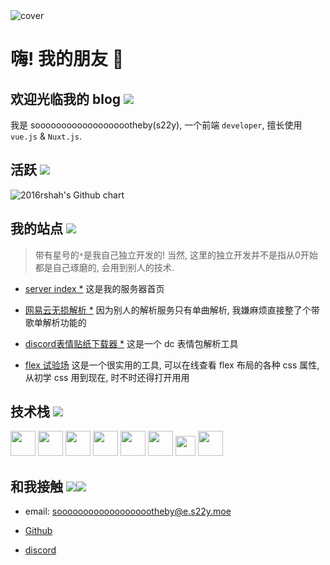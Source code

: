 <img src="/Canvas-Ruom.webp" alt="cover" >

# 嗨! 我的朋友 👋

## 欢迎光临我的 blog <img src="https://gcore.jsdelivr.net/gh/sooooooooooooooooootheby/pinkline_commit@v1.0.0/r1999/SothebyTehe.png">

我是 sooooooooooooooooootheby(s22y), 一个前端 `developer`, 擅长使用`vue.js` & `Nuxt.js`.

## 活跃 <img src="https://gcore.jsdelivr.net/gh/sooooooooooooooooootheby/pinkline_commit@v1.0.0/r1999/37Clap.png">

<img src="https://ghchart.rshah.org/d9908e/sooooooooooooooooootheby" alt="2016rshah's Github chart" />

## 我的站点 <img src="https://gcore.jsdelivr.net/gh/sooooooooooooooooootheby/pinkline_commit@v1.0.0/r1999/LucySmug.png" />

> 带有星号的`*`是我自己独立开发的! 当然, 这里的独立开发并不是指从0开始都是自己琢磨的, 会用到别人的技术.

- [server index *](https://s22y.moe)
    这是我的服务器首页

- [网易云无损解析 *](https://music.s22y.moe/)
    因为别人的解析服务只有单曲解析, 我嫌麻烦直接整了个带歌单解析功能的

- [discord表情贴纸下载器 *](https://dge.s22y.moe/)
    这是一个 dc 表情包解析工具

- [flex 试验场](https://flex.s22y.moe)
    这是一个很实用的工具, 可以在线查看 flex 布局的各种 css 属性, 从初学 css 用到现在, 时不时还得打开用用



## 技术栈 <img src="https://gcore.jsdelivr.net/gh/sooooooooooooooooootheby/pinkline_commit@v1.0.0/r1999/Marcus_Happy.png">

<div class="iconBox">
    <img class="icon" src="/icon/file_type_vscode_icon_130084.svg" width="40" height="40"/>
    <img class="icon" src="/icon/file_type_js_official_icon_130509.svg" width="40" height="40"/>
    <img class="icon" src="/icon/file_type_node_icon_130301.svg" width="40" height="40"/>
    <img class="icon" src="/icon/file_type_vue_icon_130078.svg" width="40" height="40"/>
    <img class="icon" src="/icon/file_type_sass_icon_130182.svg" width="40" height="40"/>
    <img class="icon" src="/icon/nuxt.svg" width="40" height="40"/>
    <img class="icon" src="/icon/ts.svg" width="32" height="32"/>
    <img class="icon" src="/icon/tailwindcss.svg" width="40" height="40"/>
</div>

## 和我接触 <img src="https://gcore.jsdelivr.net/gh/sooooooooooooooooootheby/pinkline_commit@v1.0.0/r1999/EzraSquish.png"><img src="https://gcore.jsdelivr.net/gh/sooooooooooooooooootheby/pinkline_commit@v1.0.0/r1999/SpathSquish.png">

-   email: sooooooooooooooooootheby@e.s22y.moe

-   [Github](https://github.com/sooooooooooooooooootheby)

-   [discord](https://discord.gg/UYEgBQNj)
